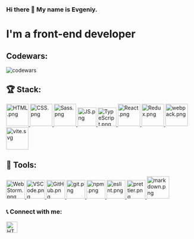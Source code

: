 ### Hi there 👋 My name is Evgeniy.
# I'm a front-end developer

## Codewars:
<img src=https://www.codewars.com/users/Evgeniy%20Dolgov/badges/large alt=codewars>

## 🏆 Stack:

<a href="https://ru.wikipedia.org/wiki/HTML">
     <img src="https://user-images.githubusercontent.com/60598547/119217439-c0286e00-bac9-11eb-9c92-93f36757f533.png" 
          alt="HTML.png"
          width="60">
</a>
<a href="https://ru.wikipedia.org/wiki/CSS">
     <img src="https://user-images.githubusercontent.com/60598547/119216744-062f0300-bac5-11eb-8e94-2741e9d464a7.png" 
          alt="CSS.png"
          width="60">
</a>
<a href="https://sass-scss.ru/">
     <img src="https://user-images.githubusercontent.com/60598547/119216758-1810a600-bac5-11eb-8783-447fa1f31176.png" 
          alt="Sass.png"
          width="60">
</a>
<a href="https://ru.wikipedia.org/wiki/JavaScript">
     <img src="https://user-images.githubusercontent.com/60598547/119216766-2363d180-bac5-11eb-8b9d-3b3e4a573271.png" 
          alt="JS.png"
          width="50">
</a>
<a href="https://www.typescriptlang.org/">
<img src="https://upload.wikimedia.org/wikipedia/commons/thumb/4/4c/Typescript_logo_2020.svg/1200px-Typescript_logo_2020.svg.png" 
          alt="TypeScript.png"
          width="50">
</a>
<a href="https://ru.reactjs.org/">
     <img src="https://user-images.githubusercontent.com/60598547/119216771-2d85d000-bac5-11eb-8316-9c42247c485f.png" 
          alt="React.png"
          width="60" 
          height="60">
</a>
<a href="https://redux.js.org/">
     <img src="https://www.vergic.com/wpsitefiles_de3fxs/wp-content/uploads/2017/04/logo.png" 
          alt="Redux.png"
          width="60">
</a>

<a href="https://webpack.js.org/">
<img src="https://habrastorage.org/webt/k-/tm/2g/k-tm2gvbb_ky6gdrd-tzqrzjkf4.png" 
          alt="webpack.png"
          width="60">
</a>

<a href="https://vitejs.dev/">
<img src="https://vitejs.dev/logo.svg" 
          alt="vite.svg"
          width="60">
</a>

## 🔨 Tools:
<a href="https://www.jetbrains.com/ru-ru/webstorm/">
     <img src="https://upload.wikimedia.org/wikipedia/commons/thumb/c/c0/WebStorm_Icon.svg/1024px-WebStorm_Icon.svg.png" 
          alt="WebStorm.png"
          width="50"">
</a>
<a href="https://code.visualstudio.com/">
     <img src="https://upload.wikimedia.org/wikipedia/commons/thumb/9/9a/Visual_Studio_Code_1.35_icon.svg/1200px-Visual_Studio_Code_1.35_icon.svg.png" 
          alt="VSCode.png"
          width="50"">
</a>
<a href="https://github.com/">
<img src="https://www.muckibu.de/wp-content/uploads/2018/10/Octocat.png" 
          alt="GitHub.png"
          width="50">
</a>
<a href="https://git-scm.com/">
<img src="https://upload.wikimedia.org/wikipedia/commons/thumb/3/3f/Git_icon.svg/1024px-Git_icon.svg.png" 
          alt="git.png"
          width="50">
</a>
<a href="https://www.npmjs.com/">
<img src="https://veronikamishkovec.github.io/img/npm.png" 
          alt="npm.png"
          width="50">

<a href="https://eslint.org/">
<img src="https://cdn.worldvectorlogo.com/logos/eslint-1.svg" 
          alt="eslint.png"
          width="50">
</a>
<a href="https://prettier.io/">
<img src="https://iconape.com/wp-content/files/tt/89177/svg/prettier-2.svg" 
          alt="prettier.png"
          width="50">
</a>
<a href="https://ru.wikipedia.org/wiki/Markdown">
<img src="https://upload.wikimedia.org/wikipedia/commons/thumb/3/37/Markdown-mark-solid.svg/1280px-Markdown-mark-solid.svg.png" 
          alt="markdown.png"
          width="60">
</a>

  
### 📞 Connect with me:

<a href="https://t.me/Fox_hounded">
     <img src="https://upload.wikimedia.org/wikipedia/commons/thumb/5/5c/Telegram_Messenger.png/480px-Telegram_Messenger.png" 
          alt="HTML.png"
          width="30">
</a>
